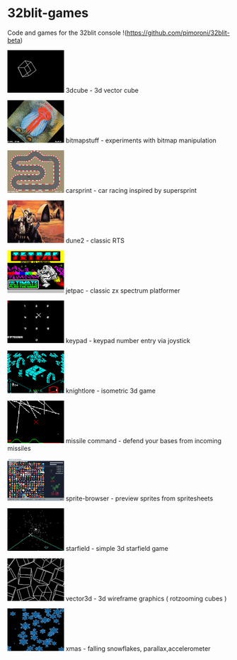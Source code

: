 # 32blit-games
Code and games for the 32blit console  !(https://github.com/pimoroni/32blit-beta)


![](https://raw.githubusercontent.com/mikerr/32blit-games/master/3dcube/splash.png)
3dcube - 3d vector cube 

![](https://raw.githubusercontent.com/mikerr/32blit-games/master/bitmapstuff/splash.png)
bitmapstuff - experiments with bitmap manipulation

![](https://raw.githubusercontent.com/mikerr/32blit-games/master/carsprint/splash.png)
carsprint - car racing inspired by supersprint

![](https://raw.githubusercontent.com/mikerr/32blit-games/master/dune2/splash.png)
dune2 - classic RTS

![](https://raw.githubusercontent.com/mikerr/32blit-games/master/jetpac/splash.png)
jetpac - classic zx spectrum platformer

![](https://raw.githubusercontent.com/mikerr/32blit-games/master/keypad/splash.png)
keypad - keypad number entry via joystick

![](https://raw.githubusercontent.com/mikerr/32blit-games/master/knightlore/splash.png)
knightlore - isometric 3d game 

![](https://raw.githubusercontent.com/mikerr/32blit-games/master/missile/splash.png)
missile command - defend your bases from incoming missiles

![](https://raw.githubusercontent.com/mikerr/32blit-games/master/sprite-browser/splash.png)
sprite-browser - preview sprites from spritesheets

![](https://raw.githubusercontent.com/mikerr/32blit-games/master/starfield/splash.png)
starfield - simple 3d starfield game 

![](https://raw.githubusercontent.com/mikerr/32blit-games/master/vector3d/splash.png)
vector3d - 3d wireframe graphics  ( rotzooming cubes )

![](https://raw.githubusercontent.com/mikerr/32blit-games/master/xmas/splash.png)
xmas - falling snowflakes, parallax,accelerometer
